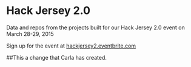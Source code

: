 # Hack Jersey 2.0
Data and repos from the projects built for our Hack Jersey 2.0 event on March 28-29, 2015

Sign up for the event at <a href="hackjersey2.eventbrite.com">hackjersey2.eventbrite.com</a>

##This a change that Carla has created.
